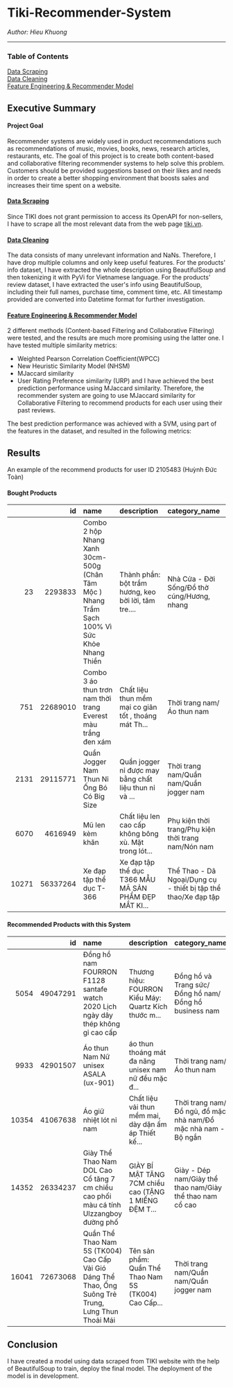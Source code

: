 # Tiki-Recommender-System


_Author: Hieu Khuong_

-------
### Table of Contents
[Data Scraping](TikiScraper.ipynb)  
[Data Cleaning](TikiDataCleaning.ipynb)  
[Feature Engineering & Recommender Model](TikiRecommender.ipynb)

## Executive Summary

#### Project Goal
Recommender systems are widely used in product recommendations such as recommendations of music, movies, books, news, research articles, restaurants, etc.
The goal of this project is to create both content-based and collaborative filtering recommender systems to help solve this problem. Customers should be provided suggestions based on their likes and needs in order to create a better shopping environment that boosts sales and increases their time spent on a website. 

#### [Data Scraping](TikiScraper.ipynb)  

Since TIKI does not grant permission to access its OpenAPI for non-sellers, I have to scrape all the most relevant data from the web page [tiki.vn](https://tiki.vn).

#### [Data Cleaning](TikiDataCleaning.ipynb)  
The data consists of many unrelevant information and NaNs. Therefore, I have drop multiple columns and only keep useful features.
For the products' info dataset, I have extracted the whole description using BeautifulSoup and then tokenizing it with PyVi for Vietnamese language.
For the products' review dataset, I have extracted the user's info using BeautifulSoup, including their full names, purchase time, comment time, etc.
All timestamp provided are converted into Datetime format for further investigation.

#### [Feature Engineering & Recommender Model](TikiRecommender.ipynb)
2 different methods (Content-based Filtering and Collaborative Filtering) were tested, and the results are much more promising using the latter one.
I have tested multiple similarity metrics:
- Weighted Pearson Correlation Coefficient(WPCC)
- New Heuristic Similarity Model (NHSM)
- MJaccard similarity
- User Rating Preference similarity (URP)
and I have achieved the best prediction performance using MJaccard similarity. Therefore, the recommender system are going to use MJaccard similarity for Collaborative Filtering to recommend products for each user using their past reviews.

The best prediction performance was achieved with a SVM, using part of the features in the dataset, and resulted in the following metrics:

## Results
An example of the recommend products for user ID 2105483 (Huỳnh Đức Toàn)
#### Bought Products

|       |       id | name                                                                                          | description                                           | category_name                                                  |
|------:|---------:|:----------------------------------------------------------------------------------------------|:------------------------------------------------------|:---------------------------------------------------------------|
|    23 |  2293833 | Combo 2 hộp Nhang Xanh 30cm-500g (Chân Tăm Mộc ) Nhang Trầm Sạch 100% Vì Sức Khỏe Nhang Thiền | Thành phần:  bột trầm hương, keo bời lời, tăm tre.... | Nhà Cửa - Đời Sống/Đồ thờ cúng/Hương, nhang                    |
|   751 | 22689010 | Combo 3 áo thun trơn nam thời trang Everest màu trắng đen xám                                 | Chất liệu thun mềm mại co giãn tốt , thoáng mát Th... | Thời trang nam/Áo thun nam                                     |
|  2131 | 29115771 | Quần Jogger Nam Thun Nỉ Ống Bó Có Big Size                                                    | Quần jogger nỉ được may bằng chất liệu thun nỉ và ... | Thời trang nam/Quần nam/Quần jogger nam                        |
|  6070 |  4616949 | Mũ len kèm khăn                                                                               | Chất liệu len cao cấp không bông xù. Mặt trong lót... | Phụ kiện thời trang/Phụ kiện thời trang nam/Nón nam            |
| 10271 | 56337264 | Xe đạp tập thể dục T-366                                                                      | Xe đạp tập thể dục T366 MẪU MÃ SẢN PHẨM ĐẸP MẮT KI... | Thể Thao - Dã Ngoại/Dụng cụ - thiết bị tập thể thao/Xe đạp tập |

#### Recommended Products with this System

|       |       id | name                                                                                                 | description                                           | category_name                                                  |
|------:|---------:|:-----------------------------------------------------------------------------------------------------|:------------------------------------------------------|:---------------------------------------------------------------|
|  5054 | 49047291 | Đồng hồ nam FOURRON F1128 santafe watch 2020 Lịch ngày dây thép không gỉ cao cấp                     | Thương hiệu: FOURRON Kiểu Máy: Quartz Kích thước m... | Đồng hồ và Trang sức/Đồng hồ nam/Đồng hồ business nam          |
|  9933 | 42901507 | Áo thun Nam Nữ unisex ASALA  (ux-901)                                                                | áo thun thoáng mát đa năng unisex nam nữ đều mặc đ... | Thời trang nam/Áo thun nam                                     |
| 10354 | 41067638 | Áo giữ nhiệt lót nỉ nam                                                                              | Chất liệu vải thun mềm mai, dày dặn ấm áp Thiết kế... | Thời trang nam/Đồ ngủ, đồ mặc nhà nam/Đồ mặc nhà nam - Bộ ngắn |
| 14352 | 26334237 | Giày Thể Thao Nam DOL Cao Cổ tăng 7 cm chiều cao phối màu cá tính Ulzzangboy đường phố               | GIÀY BÍ MẬT TĂNG 7CM chiều cao (TẶNG 1 MIẾNG ĐỆM T... | Giày - Dép nam/Giày thể thao nam/Giày thể thao nam cổ cao      |
| 16041 | 72673068 | Quần Thể Thao Nam 5S (TK004) Cao Cấp Vải Gió Dáng Thể Thao, Ống Suông Trẻ Trung, Lưng Thun Thoải Mái | Tên sản phẩm: Quần Thể Thao Nam 5S (TK004) Cao Cấp... | Thời trang nam/Quần nam/Quần jogger nam                        |

## Conclusion
I have created a model using data scraped from TIKI website with the help of BeautifulSoup to train, deploy the final model. The deployment of the model is in development.


